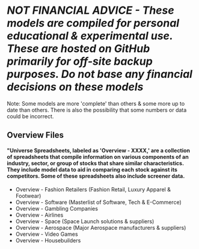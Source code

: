 # *NOT FINANCIAL ADVICE - These models are compiled for personal educational & experimental use. These are hosted on GitHub primarily for off-site backup purposes. Do not base any financial decisions on these models*


Note: Some models are more 'complete' than others & some more up to date than others. There is also the possibility that some numbers or data could be incorrect.


## Overview Files
#### "Universe Spreadsheets, labeled as 'Overview - XXXX,' are a collection of spreadsheets that compile information on various components of an industry, sector, or group of stocks that share similar characteristics. They include model data to aid in comparing each stock against its competitors. Some of these spreadsheets also include screener data.

- Overview - Fashion Retailers (Fashion Retail, Luxury Apparel & Footwear)
- Overview - Software (Masterlist of Software, Tech & E-Commerce)
- Overview - Gambling Companies
- Overview - Airlines
- Overview - Space (Space Launch solutions & suppliers)
- Overview - Aerospace (Major Aerospace manufacturers & suppliers) 
- Overview - Video Games
- Overview - Housebuilders
